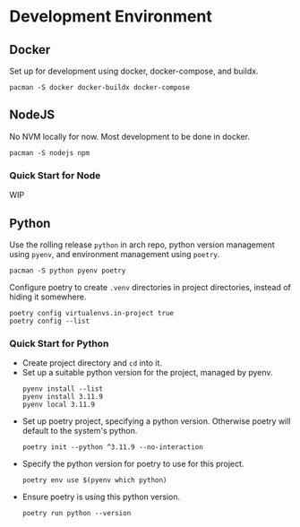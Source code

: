 # Development Environment

## Docker

Set up for development using docker, docker-compose, and buildx.

```
pacman -S docker docker-buildx docker-compose
```

## NodeJS

No NVM locally for now. Most development to be done in docker.

```
pacman -S nodejs npm
```

### Quick Start for Node

WIP

## Python

Use the rolling release `python` in arch repo, python version management using
`pyenv`, and environment management using `poetry`.

```
pacman -S python pyenv poetry
```

Configure poetry to create `.venv` directories in project directories, instead
of hiding it somewhere.
```
poetry config virtualenvs.in-project true
poetry config --list
```

### Quick Start for Python

* Create project directory and `cd` into it.
* Set up a suitable python version for the project, managed by pyenv.
    ```
    pyenv install --list
    pyenv install 3.11.9
    pyenv local 3.11.9
    ```
* Set up poetry project, specifying a python version. Otherwise poetry will
  default to the system's python.
    ```
    poetry init --python ^3.11.9 --no-interaction
    ```
* Specify the python version for poetry to use for this project.
    ```
    poetry env use $(pyenv which python)
    ```
* Ensure poetry is using this python version.
    ```
    poetry run python --version
    ```

